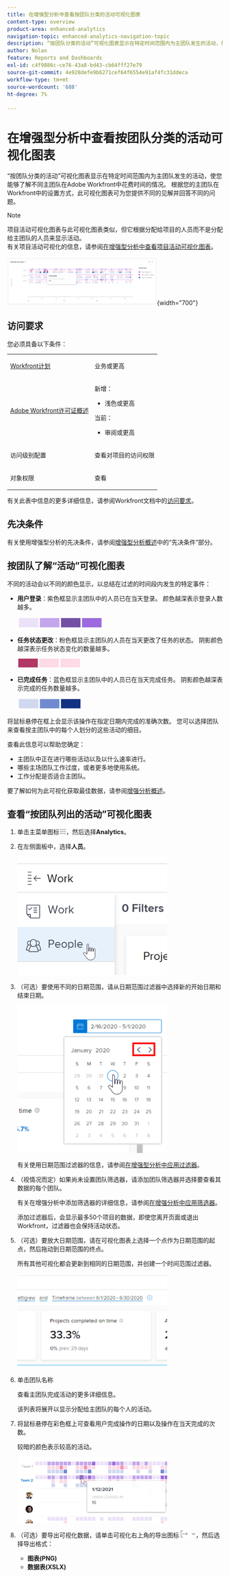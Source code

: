 ```yaml
---
title: 在增强型分析中查看按团队分类的活动可视化图表
content-type: overview
product-area: enhanced-analytics
navigation-topic: enhanced-analytics-navigation-topic
description: “按团队分类的活动”可视化图表显示在特定时间范围内为主团队发生的活动，使您能够了解不同主团队在Adobe Workfront中花费时间的情况。 根据您的主团队在Workfront中的设置方式，此可视化图表可为您提供不同的见解并回答不同的问题。
author: Nolan
feature: Reports and Dashboards
exl-id: c4f9886c-ce76-43a8-bd43-cb64fff27e79
source-git-commit: 4e928defe9b6271cef64f6554e91af4fc31ddeca
workflow-type: tm+mt
source-wordcount: '688'
ht-degree: 7%

---
```


# 在增强型分析中查看按团队分类的活动可视化图表

<!-- Audited: 12/2023 -->

“按团队分类的活动”可视化图表显示在特定时间范围内为主团队发生的活动，使您能够了解不同主团队在Adobe Workfront中花费时间的情况。 根据您的主团队在Workfront中的设置方式，此可视化图表可为您提供不同的见解并回答不同的问题。

>[!NOTE]
>
>项目活动可视化图表与此可视化图表类似，但它根据分配给项目的人员而不是分配给主团队的人员来显示活动。\
>有关项目活动可视化的信息，请参阅[在增强型分析中查看项目活动可视化图表](../enhanced-analytics/project-activity-overview.md)。

![](assets/activity-by-team-350x113.png){width="700"}

## 访问要求

您必须具备以下条件：

<table style="table-layout:auto"> 
 <col> 
 <col> 
 <tbody> 
  <tr> 
   <td role="rowheader"><a href="https://www.workfront.com/plans" target="_blank">Workfront计划</a></td> 
   <td> <p>业务或更高</p> </td> 
  </tr> 
  <tr> 
   <td role="rowheader"><a href="../administration-and-setup/add-users/access-levels-and-object-permissions/wf-licenses.md" class="MCXref xref">Adobe Workfront许可证概述</a></td> 
   <td>
      <p>新增：</p> 
         <ul><li>浅色或更高</li></ul>
      <p>当前：</p>
         <ul><li>审阅或更高</li></ul>
   </td> 
  </tr> 
  <tr> 
   <td role="rowheader">访问级别配置</td> 
   <td> <p>查看对项目的访问权限</p> <!--<p>Note: If you still don't have access, ask your Workfront administrator if they set additional restrictions in your access level.<br>For information on how a Workfront administrator can change your access level, see <a href="../administration-and-setup/add-users/configure-and-grant-access/create-modify-access-levels.md" class="MCXref xref">Create or modify custom access levels</a>.</p>--> </td> 
  </tr> 
  <tr> 
   <td role="rowheader">对象权限</td> 
   <td> <p>查看</p> <!--<p>For information on requesting additional access, see <a href="../workfront-basics/grant-and-request-access-to-objects/request-access.md" class="MCXref xref">Request access to objects </a>.</p>--> </td> 
  </tr> 
 </tbody> 
</table>

有关此表中信息的更多详细信息，请参阅Workfront文档中的[访问要求](/help/quicksilver/administration-and-setup/add-users/access-levels-and-object-permissions/access-level-requirements-in-documentation.md)。

## 先决条件

有关使用增强型分析的先决条件，请参阅[增强型分析概述](../enhanced-analytics/enhanced-analytics-overview.md)中的“先决条件”部分。

## 按团队了解“活动”可视化图表

不同的活动会以不同的颜色显示，以总结在过滤的时间段内发生的特定事件：

* **用户登录**：紫色框显示主团队中的人员已在当天登录。 颜色越深表示登录人数越多。

  ![](assets/project-activity-users-logged-in.png)

* **任务状态更改**：粉色框显示主团队的人员在当天更改了任务的状态。 阴影颜色越深表示任务状态变化的数量越多。

  ![](assets/project-activity-task-status-changes.png)

* **已完成任务**：蓝色框显示主团队中的人员已在当天完成任务。 阴影颜色越深表示完成的任务数量越多。

  ![](assets/project-activity-tasks-completed.png)

将鼠标悬停在框上会显示该操作在指定日期内完成的准确次数。 您可以选择团队来查看按主团队中的每个人划分的这些活动的细目。

查看此信息可以帮助您确定：

* 主团队中正在进行哪些活动以及以什么速率进行。
* 哪些主场团队工作过度，或者更多地使用系统。
* 工作分配是否适合主团队。

要了解如何为此可视化获取最佳数据，请参阅[增强分析概述](../enhanced-analytics/enhanced-analytics-overview.md)。

## 查看“按团队列出的活动”可视化图表

1. 单击主菜单图标![](assets/main-menu-icon-16x12.png)，然后选择&#x200B;**Analytics**。
1. 在左侧面板中，选择&#x200B;**人员**。

   ![](assets/people-area-cropped-qs-350x276.png)

1. （可选）要使用不同的日期范围，请从日期范围过滤器中选择新的开始日期和结束日期。

   ![](assets/filters-select-date-range-350x344.png)

   有关使用日期范围过滤器的信息，请参阅[在增强型分析中应用过滤器](../enhanced-analytics/use-enhanced-analytics-filters.md)。

1. （视情况而定）如果尚未设置团队筛选器，请添加团队筛选器并选择要查看其数据的每个团队。

   有关在增强分析中添加筛选器的详细信息，请参阅[在增强分析中应用筛选器](../enhanced-analytics/use-enhanced-analytics-filters.md)。

   添加过滤器后，会显示最多50个项目的数据，即使您离开页面或退出Workfront，过滤器也会保持活动状态。

1. （可选）要放大日期范围，请在可视化图表上选择一个点作为日期范围的起点，然后拖动到日期范围的终点。

   所有其他可视化都会更新到相同的日期范围，并创建一个时间范围过滤器。

   ![](assets/timeframe-filter-350x220.png)

1. 单击团队名称

   <!--
   <MadCap:conditionalText data-mc-conditions="QuicksilverOrClassic.Draft mode">
   or role
   </MadCap:conditionalText>
   -->

   查看主团队完成活动的更多详细信息。

   该列表将展开以显示分配给主团队的每个人的活动。

   <!--
   <span style="color: #ff1493;" data-mc-conditions="QuicksilverOrClassic.Draft mode"> Role not available</span>
   -->

1. 将鼠标悬停在彩色框上可查看用户完成操作的日期以及操作在当天完成的次数。

   较暗的颜色表示较高的活动。

   ![](assets/activity-by-team-activity-pop-up-350x155.png)

1. （可选）要导出可视化数据，请单击可视化右上角的导出图标![](assets/export.png)，然后选择导出格式：

   * **图表(PNG)**
   * **数据表(XSLX)**

